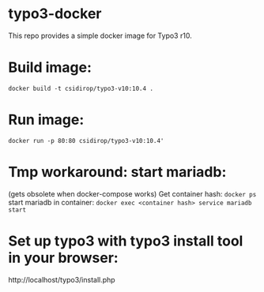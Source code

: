 # typo3-docker
This repo provides a simple docker image for Typo3 r10.

# Build image:
    docker build -t csidirop/typo3-v10:10.4 .

# Run image:
    docker run -p 80:80 csidirop/typo3-v10:10.4'

# Tmp workaround: start mariadb: 
(gets obsolete when docker-compose works)
Get container hash:  `docker ps`  
start mariadb in container:  `docker exec <container hash> service mariadb start`

# Set up typo3 with typo3 install tool in your browser:
http://localhost/typo3/install.php
